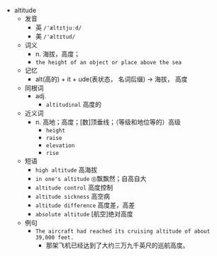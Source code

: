 - altitude
  - 发音
    - 英 `/'æltɪtjuːd/`
    - 美 `/'æltɪtud/`
  - 词义
    - n. 海拔，高度；
    - `the height of an object or place above the sea`
  - 记忆
    - alt(高的) + it + ude(表状态， 名词后缀) → 海拔， 高度
  - 同根词
    - adj.
      - `altitudinal` 高度的
  - 近义词
    - n. 高地；高度；[数]顶垂线；（等级和地位等的）高级
      - `height`
      - `raise`
      - `elevation`
      - `rise`
  - 短语
    - `high altitude` 高海拔 
    - `in one's altitude` ◎飘飘然；自高自大 
    - `altitude control` 高度控制 
    - `altitude sickness` 高空病 
    - `altitude difference` 高度差，高差 
    - `absolute altitude` [航空]绝对高度 
  - 例句
    - `The aircraft had reached its cruising altitude of about 39,000 feet.`
      - 那架飞机已经达到了大约三万九千英尺的巡航高度。


